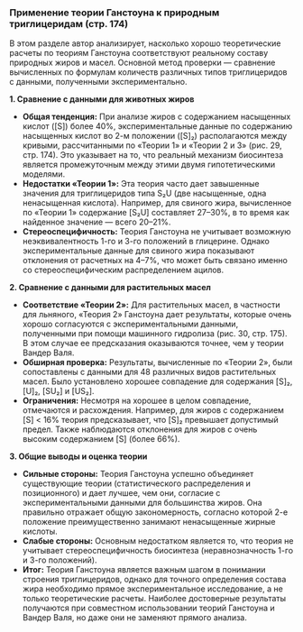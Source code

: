 ### **Применение теории Ганстоуна к природным триглицеридам** (стр. 174)

В этом разделе автор анализирует, насколько хорошо теоретические расчеты по теориям Ганстоуна соответствуют реальному составу природных жиров и масел. Основной метод проверки — сравнение вычисленных по формулам количеств различных типов триглицеридов с данными, полученными экспериментально.

**1. Сравнение с данными для животных жиров**

*   **Общая тенденция:** При анализе жиров с содержанием насыщенных кислот ([S]) более 40%, экспериментальные данные по содержанию насыщенных кислот во 2-м положении ([S]₂) располагаются между кривыми, рассчитанными по «Теории 1» и «Теории 2 и 3» (рис. 29, стр. 174). Это указывает на то, что реальный механизм биосинтеза является промежуточным между этими двумя гипотетическими моделями.
*   **Недостатки «Теории 1»:** Эта теория часто дает завышенные значения для триглицеридов типа S₂U (две насыщенные, одна ненасыщенная кислота). Например, для свиного жира, вычисленное по «Теории 1» содержание [S₂U] составляет 27–30%, в то время как найденное значение — всего 20–21%.
*   **Стереоспецифичность:** Теория Ганстоуна не учитывает возможную неэквивалентность 1-го и 3-го положений в глицерине. Однако экспериментальные данные для свиного жира показывают отклонения от расчетных на 4–7%, что может быть связано именно со стереоспецифическим распределением ацилов.

**2. Сравнение с данными для растительных масел**

*   **Соответствие «Теории 2»:** Для растительных масел, в частности для льняного, «Теория 2» Ганстоуна дает результаты, которые очень хорошо согласуются с экспериментальными данными, полученными при помощи машинного гидролиза (рис. 30, стр. 175). В этом случае ее предсказания оказываются точнее, чем у теории Вандер Валя.
*   **Обширная проверка:** Результаты, вычисленные по «Теории 2», были сопоставлены с данными для 48 различных видов растительных масел. Было установлено хорошее совпадение для содержания [S]₂, [U]₂, [SU₂] и [US₂].
*   **Ограничения:** Несмотря на хорошее в целом совпадение, отмечаются и расхождения. Например, для жиров с содержанием [S] < 16% теория предсказывает, что [S]₂ превышает допустимый предел. Также наблюдаются отклонения для жиров с очень высоким содержанием [S] (более 66%).

**3. Общие выводы и оценка теории**

*   **Сильные стороны:** Теория Ганстоуна успешно объединяет существующие теории (статистического распределения и позиционного) и дает лучшее, чем они, согласие с экспериментальными данными для большинства жиров. Она правильно отражает общую закономерность, согласно которой 2-е положение преимущественно занимают ненасыщенные жирные кислоты.
*   **Слабые стороны:** Основным недостатком является то, что теория не учитывает стереоспецифичность биосинтеза (неравнозначность 1-го и 3-го положений).
*   **Итог:** Теория Ганстоуна является важным шагом в понимании строения триглицеридов, однако для точного определения состава жира необходимо прямое экспериментальное исследование, а не только теоретические расчеты. Наиболее достоверные результаты получаются при совместном использовании теорий Ганстоуна и Вандер Валя, но даже они не заменяют прямого анализа.
